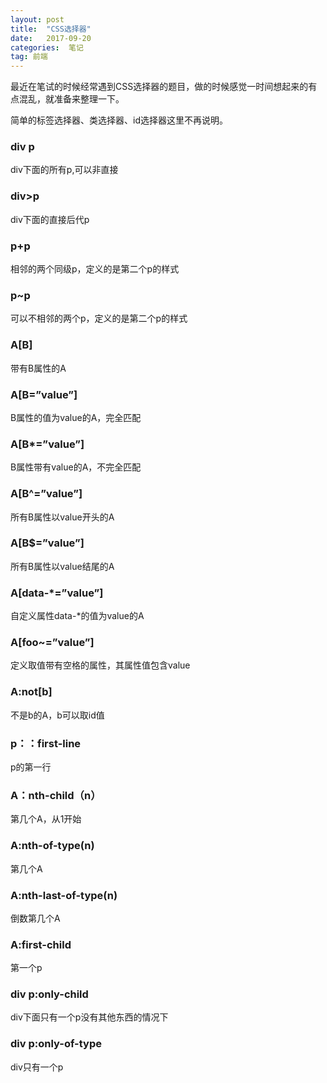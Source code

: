 ```yaml
---
layout: post
title:  "CSS选择器"
date:   2017-09-20 
categories:  笔记
tag: 前端
---
```


最近在笔试的时候经常遇到CSS选择器的题目，做的时候感觉一时间想起来的有点混乱，就准备来整理一下。

简单的标签选择器、类选择器、id选择器这里不再说明。

### div p 
div下面的所有p,可以非直接

### div>p
div下面的直接后代p

### p+p
相邻的两个同级p，定义的是第二个p的样式

### p~p
可以不相邻的两个p，定义的是第二个p的样式

### A[B]
带有B属性的A

### A[B=”value”]
B属性的值为value的A，完全匹配

### A[B*=”value”]
B属性带有value的A，不完全匹配

### A[B^=”value”]
所有B属性以value开头的A

### A[B$=”value”]
所有B属性以value结尾的A

### A[data-*=”value”]
自定义属性data-*的值为value的A

### A[foo~=”value”]
定义取值带有空格的属性，其属性值包含value

### A:not[b]
不是b的A，b可以取id值

### p：：first-line
p的第一行

### A：nth-child（n）
第几个A，从1开始

### A:nth-of-type(n)
第几个A

### A:nth-last-of-type(n)
倒数第几个A

### A:first-child
第一个p

### div p:only-child
div下面只有一个p没有其他东西的情况下

### div p:only-of-type
div只有一个p

